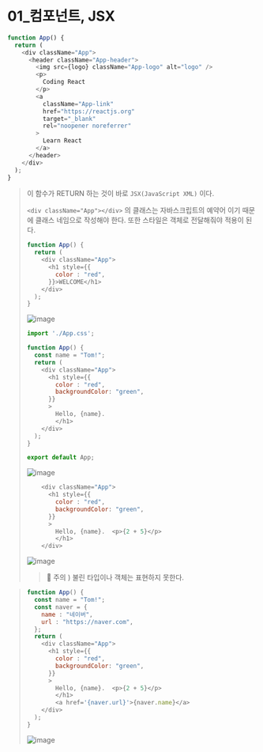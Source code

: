 # 01_컴포넌트, JSX

```javascript
function App() {
  return (
    <div className="App">
      <header className="App-header">
        <img src={logo} className="App-logo" alt="logo" />
        <p>
          Coding React
        </p>
        <a
          className="App-link"
          href="https://reactjs.org"
          target="_blank"
          rel="noopener noreferrer"
        >
          Learn React
        </a>
      </header>
    </div>
  );
}

```

> 이 함수가 RETURN 하는 것이 바로 `JSX(JavaScript XML)`  이다.
>
> `<div className="App"></div>` 의 클래스는 자바스크립트의 예약어 이기 때문에 클래스 네임으로 작성해야 한다.  또한 스타일은 객체로 전달해줘야 적용이 된다. 
>
> ```javascript
> function App() {
>   return (
>     <div className="App">
>       <h1 style={{
>         color : "red",
>       }}>WELCOME</h1>
>     </div>
>   );
> }
> ```
>
> ![image](https://user-images.githubusercontent.com/99783474/225358788-0a87960e-030f-4a53-a8d8-3f34b3a09580.png)
>
> ```javascript
> import './App.css';
> 
> function App() {
>   const name = "Tom!";
>   return (
>     <div className="App">
>       <h1 style={{
>         color : "red",
>         backgroundColor: "green",
>       }}
>       >
>         Hello, {name}.
>         </h1>
>     </div>
>   );
> }
> 
> export default App;
> 
> ```
>
>![image](https://user-images.githubusercontent.com/99783474/225358846-78ec0f41-d861-4aa0-bef4-4ab7dd055077.png)
>
> ```javascript
>     <div className="App">
>       <h1 style={{
>         color : "red",
>         backgroundColor: "green",
>       }}
>       >
>         Hello, {name}.  <p>{2 + 5}</p>
>         </h1>
>     </div>
> ```
>
>![image](https://user-images.githubusercontent.com/99783474/225358882-709bee30-1dbc-484e-8935-fab836904d28.png)
>
> > 🔻 주의 ) 불린 타입이나 객체는 표현하지 못한다. 

> ```javascript
> function App() {
>   const name = "Tom!";
>   const naver = {
>     name : "네이버",
>     url : "https://naver.com",
>   };
>   return (
>     <div className="App">
>       <h1 style={{
>         color : "red",
>         backgroundColor: "green",
>       }}
>       >
>         Hello, {name}.  <p>{2 + 5}</p>
>         </h1>
>         <a href='{naver.url}'>{naver.name}</a>
>     </div>
>   );
> }
> 
> ```
>
> ![image](https://user-images.githubusercontent.com/99783474/225358927-15dc7e1a-ae93-4230-93a0-c5dd877d3b02.png)

